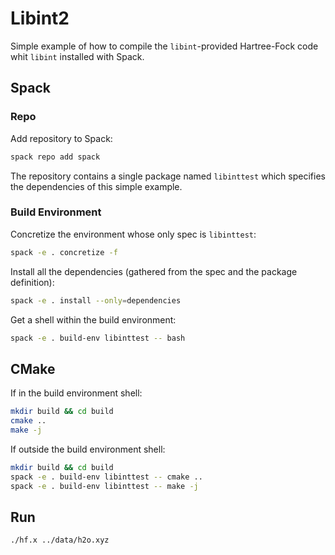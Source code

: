 # Libint2

Simple example of how to compile the `libint`-provided Hartree-Fock code whit `libint` installed with Spack.

## Spack

### Repo

Add repository to Spack:

```bash
spack repo add spack
```

The repository contains a single package named `libinttest` which specifies the dependencies of this simple example.

### Build Environment

Concretize the environment whose only spec is `libinttest`:

```bash
spack -e . concretize -f
```

Install all the dependencies (gathered from the spec and the package definition):

```bash
spack -e . install --only=dependencies
```

Get a shell within the build environment:

```bash
spack -e . build-env libinttest -- bash
```

## CMake

If in the build environment shell:

```bash
mkdir build && cd build
cmake ..
make -j
```

If outside the build environment shell:

```bash
mkdir build && cd build
spack -e . build-env libinttest -- cmake ..
spack -e . build-env libinttest -- make -j
```

## Run

```bash
./hf.x ../data/h2o.xyz
```
